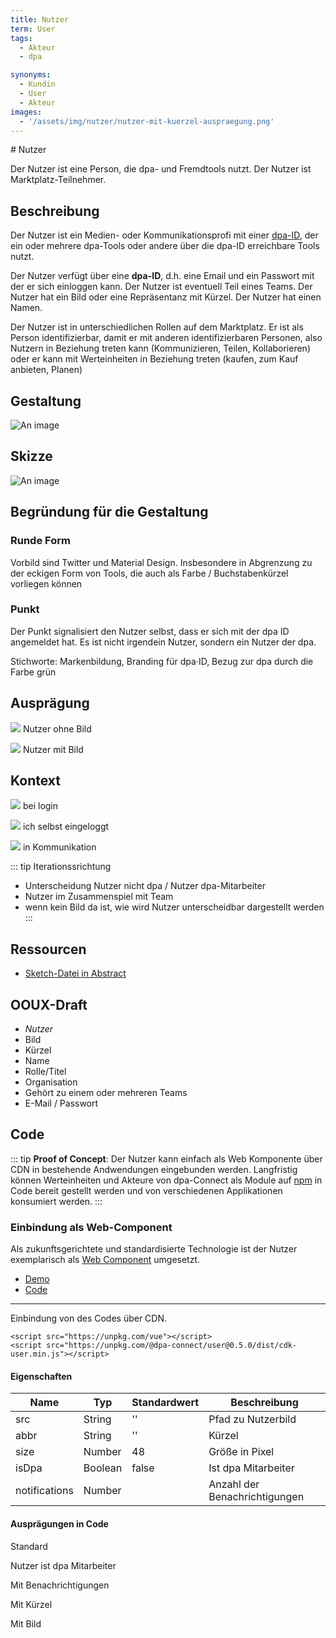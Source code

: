 ```yaml
---
title: Nutzer
term: User
tags:
  - Akteur
  - dpa

synonyms:
  - Kundin
  - User
  - Akteur
images:
  - '/assets/img/nutzer/nutzer-mit-kuerzel-auspraegung.png'
---
```


<TagList :items="$page.frontmatter.tags" title="Tags" />
# Nutzer
<SynonymList :items="$page.frontmatter.synonyms" title="Synonyme"></SynonymList>

Der Nutzer ist eine Person, die  dpa- und Fremdtools nutzt. Der Nutzer ist Marktplatz-Teilnehmer.

## Beschreibung

Der Nutzer ist ein Medien- oder Kommunikationsprofi mit einer [dpa-ID](../connect-design-kit/glossar.html#dpa·id), der ein oder mehrere dpa-Tools oder andere über die dpa-ID erreichbare Tools nutzt.

Der Nutzer verfügt über eine __dpa-ID__, d.h. eine Email und ein Passwort mit der er sich einloggen kann.  Der Nutzer
ist eventuell Teil eines Teams. Der Nutzer hat ein Bild oder eine Repräsentanz mit Kürzel. Der Nutzer hat einen Namen.

Der Nutzer ist in unterschiedlichen Rollen auf dem Marktplatz. Er ist als Person identifizierbar, damit er mit anderen identifizierbaren Personen, also Nutzern in Beziehung treten kann (Kommunizieren, Teilen, Kollaborieren) oder er kann mit Werteinheiten in Beziehung treten (kaufen, zum Kauf anbieten, Planen)

## Gestaltung
![An image](./nutzer/nutzer.png)

## Skizze
![An image](./nutzer/nutzer-skizze.png)

## Begründung für die Gestaltung

### Runde Form
Vorbild sind Twitter und Material Design. Insbesondere in Abgrenzung zu der eckigen Form von Tools, die auch als Farbe / Buchstabenkürzel vorliegen können

### Punkt
Der Punkt signalisiert den Nutzer selbst, dass er sich mit der dpa ID angemeldet hat. Es ist nicht irgendein Nutzer, sondern ein Nutzer der dpa.

Stichworte: Markenbildung, Branding für dpa·ID, Bezug zur dpa durch die Farbe grün

## Ausprägung

<div class="cdk-Preview">

![](./nutzer/nutzer-mit-kuerzel-auspraegung.png)
Nutzer ohne Bild

![](./nutzer/nutzer-mit-bild-auspraegung.png)
Nutzer mit Bild

</div>

## Kontext

<div class="cdk-Preview">

![](./nutzer/nutzer-mit-bild.png)
bei login

![](./nutzer/logged-in-with-notification.png)
ich selbst eingeloggt

![](./nutzer/slack.png)
in Kommunikation

</div>

::: tip Iterationssrichtung
- Unterscheidung Nutzer nicht dpa / Nutzer dpa-Mitarbeiter
- Nutzer im Zusammenspiel mit Team
- wenn kein Bild da ist, wie wird Nutzer unterscheidbar dargestellt werden
:::

## Ressourcen

- [Sketch-Datei in Abstract](https://share.goabstract.com/dcd88ea2-85bf-4365-b9ff-b44239a9e70b)

## OOUX-Draft

- *Nutzer*
- Bild
- Kürzel
- Name
- Rolle/Titel
- Organisation
- Gehört zu einem oder mehreren Teams
- E-Mail / Passwort

## Code

::: tip
**Proof of Concept**: Der Nutzer kann einfach als Web Komponente über CDN in
bestehende Andwendungen eingebunden werden. Langfristig können Werteinheiten
und Akteure von dpa-Connect als Module auf [npm](https://www.npmjs.com/~dpa-connect)
in Code bereit gestellt werden und von verschiedenen Applikationen konsumiert
werden.
:::

### Einbindung als Web-Component

Als zukunftsgerichtete und standardisierte Technologie ist der Nutzer
exemplarisch als [Web Component](https://developer.mozilla.org/en-US/docs/Web/Web_Components)
umgesetzt.

- [Demo](https://dpa-connect.github.io/web-components-example/)
- [Code](https://github.com/dpa-connect/web-components-example/blob/master/index.html)

---

Einbindung von des Codes über CDN.

    <script src="https://unpkg.com/vue"></script>
    <script src="https://unpkg.com/@dpa-connect/user@0.5.0/dist/cdk-user.min.js"></script>

#### Eigenschaften

| Name | Typ | Standardwert | Beschreibung |
| ---- | ---- | ------- | -- |
| src | String | '' | Pfad zu Nutzerbild |
| abbr | String | '' | Kürzel |
| size | Number | 48 | Größe in Pixel |
| isDpa | Boolean | false | Ist dpa Mitarbeiter |
| notifications | Number | | Anzahl der Benachrichtigungen |

#### Ausprägungen in Code

Standard

<cdk-user></cdk-user>
    <cdk-user></cdk-user>

Nutzer ist dpa Mitarbeiter

<cdk-user is-dpa="true"></cdk-user>
    <cdk-user is-dpa="true"></cdk-user>

Mit Benachrichtigungen

<cdk-user notifications="5"></cdk-user>
    <cdk-user notifications="5"></cdk-user>

Mit Kürzel

<cdk-user abbr="weg"></cdk-user>
    <cdk-user abbr="weg"></cdk-user>

Mit Bild

<cdk-user src="https://www.gravatar.com/avatar/205e460b479e2e5b48aec07710c08d50"></cdk-user>
    <cdk-user src="https://www.gravatar.com/avatar/205e460b479e2e5b48aec07710c08d50"></cdk-user>

